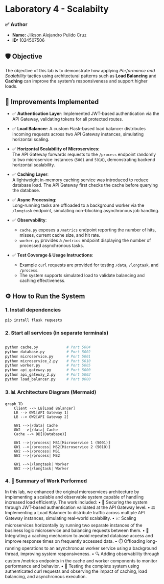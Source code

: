 # Laboratory 4 - Scalabilty

### ✅ Author

- **Name:** Jilkson Alejandro Pulido Cruz
- **ID:** 1024507506

## 🛡️ Objective
The objective of this lab is to demonstrate how applying *Performance and Scalability* tactics using architectural patterns such as **Load Balancing** and **Caching** can improve the system’s responsiveness and support higher loads.

## 🚀 Improvements Implemented

- ✅ **Authentication Layer**: Implemented JWT-based authentication via the API Gateway, validating tokens for all protected routes.

- ✅ **Load Balancer**: A custom Flask-based load balancer distributes incoming requests across two API Gateway instances, simulating horizontal scaling.

- ✅ **Horizontal Scalability of Microservices**:  
  The API Gateway forwards requests to the `/process` endpoint randomly to two microservice instances (`5001` and `5010`), demonstrating backend horizontal scalability.

- ✅ **Caching Layer**:  
  A lightweight in-memory caching service was introduced to reduce database load. The API Gateway first checks the cache before querying the database.

- ✅ **Async Processing**:  
  Long-running tasks are offloaded to a background worker via the `/longtask` endpoint, simulating non-blocking asynchronous job handling.

- ✅ **Observability**:  
  - `cache.py` exposes a `/metrics` endpoint reporting the number of hits, misses, current cache size, and hit rate.  
  - `worker.py` provides a `/metrics` endpoint displaying the number of processed asynchronous tasks.

- ✅ **Test Coverage & Usage Instructions**:  
  - Example `curl` requests are provided for testing `/data`, `/longtask`, and `/process`.
  - The system supports simulated load to validate balancing and caching effectiveness.


## ⚙️ How to Run the System

### 1. Install dependencies

```bash
pip install flask requests
```

### 2. Start all services (in separate terminals)

```python

python cache.py             # Port 5004
python database.py          # Port 5002
python microservice.py      # Port 5001
python microservice_2.py    # Port 5010
python worker.py            # Port 5005
python api_gateway.py       # Port 5000
python api_gateway_2.py     # Port 5003
python load_balancer.py     # Port 8000

```

### 3. 📊 Architecture Diagram (Mermaid)

``` mermaid
graph TD
    Client --> LB[Load Balancer]
    LB --> GW1[API Gateway 1]
    LB --> GW2[API Gateway 2]

    GW1 -->|/data| Cache
    GW2 -->|/data| Cache
    Cache --> DB[(Database)]

    GW1 -->|/process| MS1[Microservice 1 (5001)]
    GW1 -->|/process| MS2[Microservice 2 (5010)]
    GW2 -->|/process| MS1
    GW2 -->|/process| MS2

    GW1 -->|/longtask| Worker
    GW2 -->|/longtask| Worker

```

### 4. 📝 Summary of Work Performed

In this lab, we enhanced the original microservices architecture by implementing a scalable and observable system capable of handling increased load efficiently. The work included:
	•	🔐 Securing the system through JWT-based authentication validated at the API Gateway level.
	•	⚖️ Implementing a Load Balancer to distribute traffic across multiple API Gateway instances, simulating real-world scalability.
	•	📈 Scaling microservices horizontally by running two separate instances of the business logic microservice and balancing requests between them.
	•	🚀 Integrating a caching mechanism to avoid repeated database access and improve response times on frequently accessed data.
	•	⏱️ Offloading long-running operations to an asynchronous worker service using a background thread, improving system responsiveness.
	•	🔍 Adding observability through custom /metrics endpoints in the cache and worker components to monitor performance and behavior.
	•	🧪 Testing the complete system using authenticated curl requests and observing the impact of caching, load balancing, and asynchronous execution.
